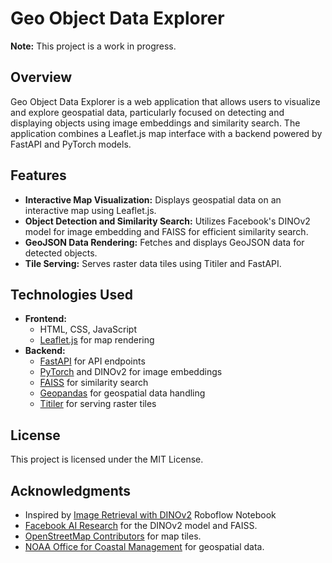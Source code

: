 # Geo Object Data Explorer

**Note:** This project is a work in progress.

## Overview

Geo Object Data Explorer is a web application that allows users to visualize and explore geospatial data, particularly focused on detecting and displaying objects using image embeddings and similarity search. The application combines a Leaflet.js map interface with a backend powered by FastAPI and PyTorch models.

## Features

- **Interactive Map Visualization:** Displays geospatial data on an interactive map using Leaflet.js.
- **Object Detection and Similarity Search:** Utilizes Facebook's DINOv2 model for image embedding and FAISS for efficient similarity search.
- **GeoJSON Data Rendering:** Fetches and displays GeoJSON data for detected objects.
- **Tile Serving:** Serves raster data tiles using Titiler and FastAPI.

## Technologies Used

- **Frontend:**
  - HTML, CSS, JavaScript
  - [Leaflet.js](https://leafletjs.com/) for map rendering
- **Backend:**
  - [FastAPI](https://fastapi.tiangolo.com/) for API endpoints
  - [PyTorch](https://pytorch.org/) and DINOv2 for image embeddings
  - [FAISS](https://github.com/facebookresearch/faiss) for similarity search
  - [Geopandas](https://geopandas.org/) for geospatial data handling
  - [Titiler](https://github.com/developmentseed/titiler) for serving raster tiles

## License

This project is licensed under the MIT License.

## Acknowledgments

- Inspired by [Image Retrieval with DINOv2](https://github.com/roboflow/notebooks/blob/main/notebooks/dinov2-image-retrieval.ipynb) Roboflow Notebook
- [Facebook AI Research](https://ai.facebook.com/) for the DINOv2 model and FAISS.
- [OpenStreetMap Contributors](https://www.openstreetmap.org/copyright) for map tiles.
- [NOAA Office for Coastal Management](https://coast.noaa.gov/) for geospatial data.
